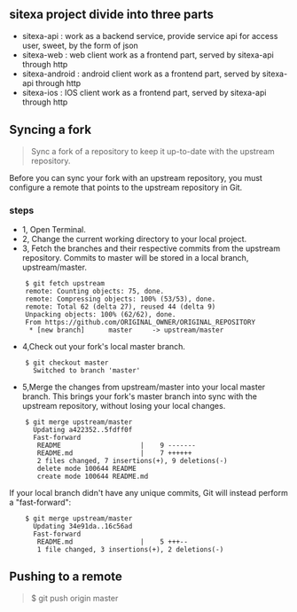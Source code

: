 ##  sitexa project divide into three parts

-   sitexa-api : work as a backend service, provide service api for access user, sweet, by the form of json
-   sitexa-web : web client work as a frontend part, served by sitexa-api through http
-   sitexa-android : android client work as a frontend part, served by sitexa-api through http
-   sitexa-ios : IOS client work as a frontend part, served by sitexa-api through http

## Syncing a fork

> Sync a fork of a repository to keep it up-to-date with the upstream repository.

Before you can sync your fork with an upstream repository, you must configure a remote that points to the upstream repository in Git.

### steps

-   1, Open Terminal.
-   2, Change the current working directory to your local project.
-   3, Fetch the branches and their respective commits from the upstream repository. Commits to master will be stored in a local branch, upstream/master.
```
    $ git fetch upstream
    remote: Counting objects: 75, done.
    remote: Compressing objects: 100% (53/53), done.
    remote: Total 62 (delta 27), reused 44 (delta 9)
    Unpacking objects: 100% (62/62), done.
    From https://github.com/ORIGINAL_OWNER/ORIGINAL_REPOSITORY
     * [new branch]      master     -> upstream/master
```

-   4,Check out your fork's local master branch.
```
    $ git checkout master
      Switched to branch 'master'
```
-   5,Merge the changes from upstream/master into your local master branch. This brings your fork's master branch into sync with the upstream repository, without losing your local changes.
``` 
    $ git merge upstream/master
      Updating a422352..5fdff0f
      Fast-forward
       README                    |    9 -------
       README.md                 |    7 ++++++
       2 files changed, 7 insertions(+), 9 deletions(-)
       delete mode 100644 README
       create mode 100644 README.md
```

If your local branch didn't have any unique commits, Git will instead perform a "fast-forward":
```
    $ git merge upstream/master
      Updating 34e91da..16c56ad
      Fast-forward
       README.md                 |    5 +++--
       1 file changed, 3 insertions(+), 2 deletions(-)
```

##  Pushing to a remote

>   $ git push  origin master
